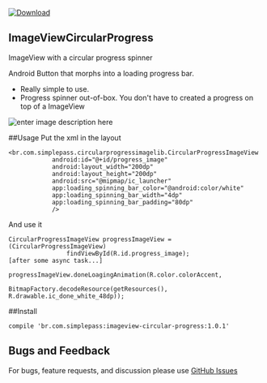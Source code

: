 [ ![Download](https://api.bintray.com/packages/lehen01/maven/ImageViewCircularProgress/images/download.svg) ](https://bintray.com/lehen01/maven/ImageViewCircularProgress/_latestVersion)

## ImageViewCircularProgress

ImageView with a circular progress spinner

Android Button that morphs into a loading progress bar. 
  - Really simple to use.
  - Progress spinner out-of-box. You don't have to created a progress on top of a ImageView

![enter image description here](https://lh3.googleusercontent.com/-BSmy1Foc3jQ/WBxwU7ktZQI/AAAAAAAAKj0/0BGGGyRyX-gVkuq-vixMOPsGUQ1DI8W0ACLcB/s400/nov-04-2016+09-25-47.gif "nov-04-2016 09-25-47.gif")

##Usage
Put the xml in the layout    

    <br.com.simplepass.circularprogressimagelib.CircularProgressImageView
                android:id="@+id/progress_image"
                android:layout_width="200dp"
                android:layout_height="200dp"
                android:src="@mipmap/ic_launcher"
                app:loading_spinning_bar_color="@android:color/white"
                app:loading_spinning_bar_width="4dp"
                app:loading_spinning_bar_padding="80dp"
                />


And use it

    CircularProgressImageView progressImageView = (CircularProgressImageView)
                    findViewById(R.id.progress_image);
    [after some async task...]
    
    progressImageView.doneLoagingAnimation(R.color.colorAccent,
                                    BitmapFactory.decodeResource(getResources(), R.drawable.ic_done_white_48dp));

##Install

    compile 'br.com.simplepass:imageview-circular-progress:1.0.1'


## Bugs and Feedback


For bugs, feature requests, and discussion please use [GitHub Issues](https://github.com/leandroBorgesFerreira/ImageViewCircularProgress/issues)




